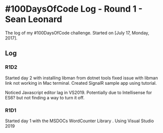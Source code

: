 # #100DaysOfCode Log - Round 1 - Sean Leonard

The log of my #100DaysOfCode challenge. Started on [July 17, Monday, 2017].

## Log
### R1D2
Started day 2 with installing libman from dotnet tools
fixed issue with libman link not working in Mac terminal. 
Created SignalR sample app using tutorial. 

Noticed Javascript editor lag in VS2019. Potentially due to Intellisense for ES6? but not finding a way to turn it off. 

### R1D1 
Started day 1 with the MSDOCs WordCounter Library . Using Visual Studio 2019

